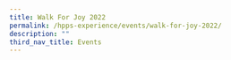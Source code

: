 ```yaml
---
title: Walk For Joy 2022
permalink: /hpps-experience/events/walk-for-joy-2022/
description: ""
third_nav_title: Events
---
```

